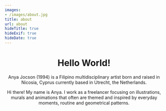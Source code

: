 ```yaml
---
images:
- /images/about.jpg
title: about
url: about
hideTitle: true
hideExif: true
hideDate: true
---
```


<div align="center">
  <h1>Hello World!</h1>
  <p>Anya Jocson (1994) is a Filipino multidisciplinary artist born and raised in Nicosia, Cyprus currently based in Utrecht, the Netherlands.</p>
  <p>Hi there! My name is Anya. I work as a freelancer focusing on illustrations, murals and animations that often are themed and inspired by everyday moments, routine and geometrical patterns.</p>
</div>
